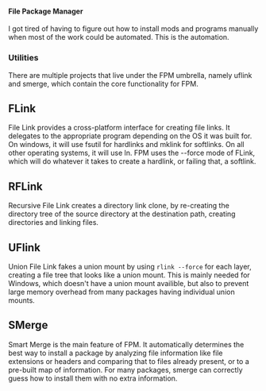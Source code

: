 #### File Package Manager
I got tired of having to figure out how to install mods and programs manually when most of the work could be automated. This is the automation.
### Utilities
There are multiple projects that live under the FPM umbrella, namely uflink and smerge, which contain the core functionality for FPM.
## FLink
File Link provides a cross-platform interface for creating file links. It delegates to the appropriate program depending on the OS it was built for. On windows, it will use fsutil for hardlinks and mklink for softlinks. On all other operating systems, it will use ln. FPM uses the --force mode of FLink, which will do whatever it takes to create a hardlink, or failing that, a softlink. 
## RFLink
Recursive File Link creates a directory link clone, by re-creating the directory tree of the source directory at the destination path, creating directories and linking files.
## UFlink
Union File Link fakes a union mount by using `rlink --force` for each layer, creating a file tree that looks like a union mount. This is mainly needed for Windows, which doesn't have a union mount availible, but also to prevent large memory overhead from many packages having individual union mounts.
## SMerge
Smart Merge is the main feature of FPM. It automatically determines the best way to install a package by analyzing file information like file extensions or headers and comparing that to files already present, or to a pre-built map of information. For many packages, smerge can correctly guess how to install them with no extra information.